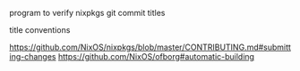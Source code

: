 program to verify nixpkgs git commit titles

title conventions

https://github.com/NixOS/nixpkgs/blob/master/CONTRIBUTING.md#submitting-changes
https://github.com/NixOS/ofborg#automatic-building
